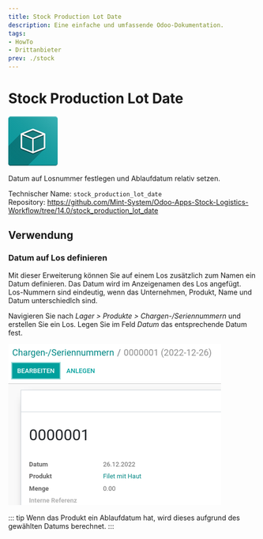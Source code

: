 ```yaml
---
title: Stock Production Lot Date
description: Eine einfache und umfassende Odoo-Dokumentation.
tags:
- HowTo
- Drittanbieter
prev: ./stock
---
```

# Stock Production Lot Date
![icon_oms_box](attachments/icon_oms_box.png)

Datum auf Losnummer festlegen und Ablaufdatum relativ setzen.

Technischer Name: `stock_production_lot_date`\
Repository: <https://github.com/Mint-System/Odoo-Apps-Stock-Logistics-Workflow/tree/14.0/stock_production_lot_date>

## Verwendung

### Datum auf Los definieren

Mit dieser Erweiterung können Sie auf einem Los zusätzlich zum Namen ein Datum definieren. Das Datum wird im Anzeigenamen des Los angefügt. Los-Nummern sind eindeutig, wenn das Unternehmen, Produkt, Name und Datum unterschiedlch sind.

Navigieren Sie nach *Lager > Produkte > Chargen-/Seriennummern* und erstellen Sie ein Los. Legen Sie im Feld *Datum* das entsprechende Datum fest.

![](attachments/Stock%20Production%20Lot%20Date.png)

::: tip
Wenn das Produkt ein Ablaufdatum hat, wird dieses aufgrund des gewählten Datums berechnet.
:::